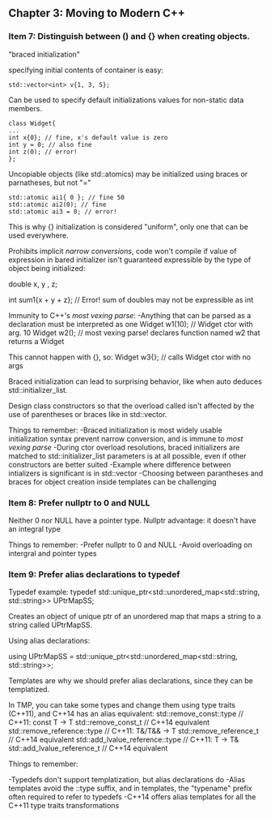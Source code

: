 ## Chapter 3: Moving to Modern C++

### **Item 7: Distinguish between () and {} when creating objects.**

"braced initialization"

specifying initial contents of container is easy:

	std::vector<int> v{1, 3, 5};

Can be used to specify default initializations values for non-static data members. 

	class Widget{
	...
	int x{0}; // fine, x's default value is zero
	int y = 0; // also fine
	int z(0); // error!
	};
Uncopiable objects (like std::atomics) may be initialized using braces or parnatheses, but not "="

	std::atomic ai1{ 0 }; // fine 50
	std::atomic ai2(0); // fine 
	std::atomic ai3 = 0; // error!

This is why {} initialization is considered "uniform", only one that can be used everywhere. 

Prohibits implicit *narrow conversions*, code won't compile if value of expression in bared initializer isn't guaranteed expressible by the type of object being initialized:

double x, y , z;

int sum1{x  + y + z}; // Error! sum of doubles may not be expressible as int

Immunity to C++'s *most vexing parse*:
-Anything that can be parsed as a declaration must be interpreted as one
Widget  w1(10); // Widget ctor with arg. 10
Widget w2(); // most vexing parse! declares function named w2 that returns a Widget

This cannot happen with {}, so:
Widget w3{}; // calls Widget ctor with no args

Braced initialization can lead to surprising behavior, like when auto deduces std::initializer_list. 

Design class constructors so that the overload called isn't affected by the use of parentheses or braces like in std::vector. 

Things to remember:
-Braced initialization is most widely usable initialization syntax prevent narrow conversion, and is immune to *most vexing parse*
-During ctor overload resolutions, braced initializers are matched to std::initializer_list parameters is at all possible, even if other constructors are better suited 
-Example where difference between intializers is significant is in std::vector<numeric type>
-Choosing between parantheses and braces for object creation inside templates can be challenging

### **Item 8: Prefer nullptr to 0 and NULL**

Neither 0 nor NULL have a pointer type. 
Nullptr advantage: it doesn't have an integral type

Things to remember:
-Prefer nullptr to 0 and NULL
-Avoid overloading on intergral and pointer types


### **Item 9: Prefer alias declarations to typedef**

Typedef example:
typedef
std::unique_ptr<std::unordered_map<std::string, std::string>>
UPtrMapSS;

Creates an object of unique ptr of an unordered map that maps a string to a string called UPtrMapSS. 

Using alias declarations:

using UPtrMapSS =
std::unique_ptr<std::unordered_map<std::string, std::string>>;

Templates are why we should prefer alias declarations, since they can be templatized. 

In TMP, you can take some types and change them using type traits (C++11), and C++14 has an alias equivalent:
	std::remove_const<T>::type // C++11: const T → T
	std::remove_const_t<T> // C++14 equivalent
	std::remove_reference<T>::type // C++11: T&/T&& → T
	std::remove_reference_t<T> // C++14 equivalent
	std::add_lvalue_reference<T>::type // C++11: T → T&
	std::add_lvalue_reference_t<T> // C++14 equivalent

Things to remember:

-Typedefs don't support templatization, but alias declarations do
-Alias templates avoid the ::type suffix, and in templates, the "typename" prefix often required to refer to typedefs
-C++14 offers alias templates for all the C++11 type traits transformations